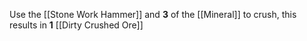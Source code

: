 Use the [[Stone Work Hammer]] and **3** of the [[Mineral]] to crush, this results in **1** [[Dirty Crushed Ore]]